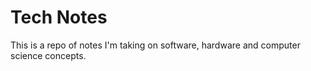 # Tech Notes
This is a repo of notes I'm taking on software, hardware and computer science concepts.


<!-- ## What is ...?

## Links

## Tutorials

Embedded links
[1]: https://github.com/nchristie/tech_notes/blob/master/x/xxx.md -->
